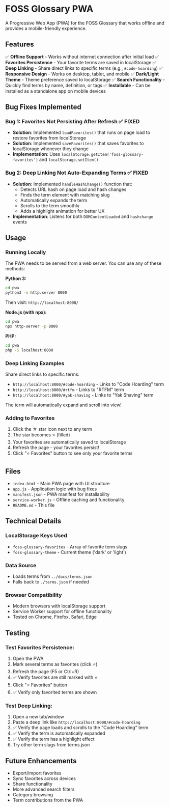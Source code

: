 # FOSS Glossary PWA

A Progressive Web App (PWA) for the FOSS Glossary that works offline and provides a mobile-friendly experience.

## Features

✅ **Offline Support** - Works without internet connection after initial load
✅ **Favorites Persistence** - Your favorite terms are saved in localStorage
✅ **Deep Linking** - Share direct links to specific terms (e.g., `#code-hoarding`)
✅ **Responsive Design** - Works on desktop, tablet, and mobile
✅ **Dark/Light Theme** - Theme preference saved to localStorage
✅ **Search Functionality** - Quickly find terms by name, definition, or tags
✅ **Installable** - Can be installed as a standalone app on mobile devices

## Bug Fixes Implemented

### Bug 1: Favorites Not Persisting After Refresh ✅ FIXED
- **Solution**: Implemented `loadFavorites()` that runs on page load to restore favorites from localStorage
- **Solution**: Implemented `saveFavorites()` that saves favorites to localStorage whenever they change
- **Implementation**: Uses `localStorage.getItem('foss-glossary-favorites')` and `localStorage.setItem()`

### Bug 2: Deep Linking Not Auto-Expanding Terms ✅ FIXED
- **Solution**: Implemented `handleHashChange()` function that:
  - Detects URL hash on page load and hash changes
  - Finds the term element with matching slug
  - Automatically expands the term
  - Scrolls to the term smoothly
  - Adds a highlight animation for better UX
- **Implementation**: Listens for both `DOMContentLoaded` and `hashchange` events

## Usage

### Running Locally

The PWA needs to be served from a web server. You can use any of these methods:

**Python 3:**
```bash
cd pwa
python3 -m http.server 8000
```

Then visit: `http://localhost:8000/`

**Node.js (with npx):**
```bash
cd pwa
npx http-server -p 8000
```

**PHP:**
```bash
cd pwa
php -S localhost:8000
```

### Deep Linking Examples

Share direct links to specific terms:
- `http://localhost:8000/#code-hoarding` - Links to "Code Hoarding" term
- `http://localhost:8000/#rtfm` - Links to "RTFM" term
- `http://localhost:8000/#yak-shaving` - Links to "Yak Shaving" term

The term will automatically expand and scroll into view!

### Adding to Favorites

1. Click the ☆ star icon next to any term
2. The star becomes ⭐ (filled)
3. Your favorites are automatically saved to localStorage
4. Refresh the page - your favorites persist!
5. Click "⭐ Favorites" button to see only your favorite terms

## Files

- `index.html` - Main PWA page with UI structure
- `app.js` - Application logic with bug fixes
- `manifest.json` - PWA manifest for installability
- `service-worker.js` - Offline caching and functionality
- `README.md` - This file

## Technical Details

### LocalStorage Keys Used
- `foss-glossary-favorites` - Array of favorite term slugs
- `foss-glossary-theme` - Current theme ('dark' or 'light')

### Data Source
- Loads terms from `../docs/terms.json`
- Falls back to `./terms.json` if needed

### Browser Compatibility
- Modern browsers with localStorage support
- Service Worker support for offline functionality
- Tested on Chrome, Firefox, Safari, Edge

## Testing

### Test Favorites Persistence:
1. Open the PWA
2. Mark several terms as favorites (click ⭐)
3. Refresh the page (F5 or Ctrl+R)
4. ✅ Verify favorites are still marked with ⭐
5. Click "⭐ Favorites" button
6. ✅ Verify only favorited terms are shown

### Test Deep Linking:
1. Open a new tab/window
2. Paste a deep link like `http://localhost:8000/#code-hoarding`
3. ✅ Verify the page loads and scrolls to the "Code Hoarding" term
4. ✅ Verify the term is automatically expanded
5. ✅ Verify the term has a highlight effect
6. Try other term slugs from terms.json

## Future Enhancements

- Export/import favorites
- Sync favorites across devices
- Share functionality
- More advanced search filters
- Category browsing
- Term contributions from the PWA
